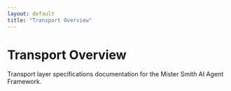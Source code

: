 ```yaml
---
layout: default
title: "Transport Overview"
---
```


# Transport Overview

Transport layer specifications documentation for the Mister Smith AI Agent Framework.
